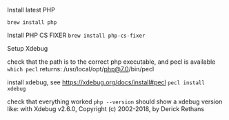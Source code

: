 Install latest PHP

`brew install php`

Install PHP CS FIXER
`brew install php-cs-fixer`

Setup Xdebug

check that the path is to the correct php executable, and pecl is available
`which pecl`
returns: /usr/local/opt/php@7.0/bin/pecl

install xdebug, see https://xdebug.org/docs/install#pecl
`pecl install xdebug`

check that everything worked
`php --version`
should show a xdebug version
like:  with Xdebug v2.6.0, Copyright (c) 2002-2018, by Derick Rethans
